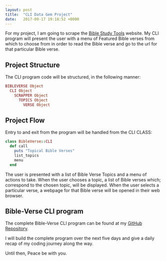 ```yaml
---
layout: post
title:  "CLI Data Gem Project"
date:   2017-09-17 19:18:52 +0000
---
```



For my project, I am going to scrape the [Bible Study Tools](http://www.biblestudytools.com/) website. My CLI program will present the user with a menu of Featured Bible verses from which to choose from in order to read the Bible verse and go to the url for that particular Bible verse.

## Project Structure
The CLI program code will be structured, in the following manner:
```ruby
BIBLEVERSE Object
  CLI Object
    SCRAPPER Object
      TOPICS Object
        VERSE Object
```
## Project Flow
Entry to and exit from the program will be handled from the CLI CLASS:
```ruby
class BibleVerse::CLI
  def call
    puts "Topical Bible Verses"
    list_topics
    menu
  end
```
The user is presented with a list of Bible Verse Topics and a menu of actions to take. When the user chooses a topic, a list of Bible verses which; correspond to the chosen topic, will be displayed. When the user selects a particular verse, a webpage for that Bible verse will be opened in their web browser.

## Bible-Verse CLI program
The complete Bible-Verse CLI program can be found at my [GitHub Repository](https://github.com/churchwerks/bible-verse).

I will build the complete program over the next five days and give a daily recap of my coding journey along the way.

Until then, Peace be with you.
